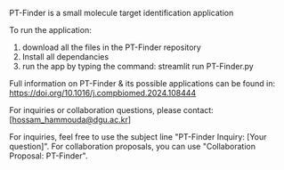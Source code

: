 PT-Finder is a small molecule target identification application

To run the application:
1. download all the files in the PT-Finder repository 
2. Install all  dependancies
3. run the app by typing the command: streamlit run PT-Finder.py

Full information on PT-Finder & its possible applications can be found in: https://doi.org/10.1016/j.compbiomed.2024.108444

For inquiries or collaboration questions, please contact:
[hossam_hammouda@dgu.ac.kr]

For inquiries, feel free to use the subject line "PT-Finder Inquiry: [Your question]". 
For collaboration proposals, you can use "Collaboration Proposal: PT-Finder".
